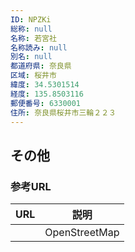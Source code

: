 ```yaml
---
ID: NPZKi
総称: null
名称: 若宮社
名称読み: null
別名: null
都道府県: 奈良県
区域: 桜井市
緯度: 34.5301514
経度: 135.8503116
郵便番号: 6330001
住所: 奈良県桜井市三輪２２３
---
```


## その他

### 参考URL

| URL | 説明          |
| --- | ------------- |
|     | OpenStreetMap |
